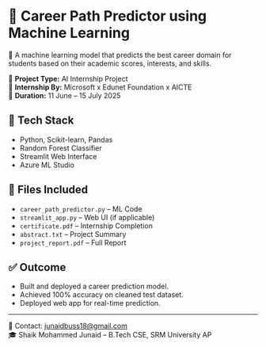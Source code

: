 # 🎯 Career Path Predictor using Machine Learning

🚀 A machine learning model that predicts the best career domain for students based on their academic scores, interests, and skills.

🧠 **Project Type:** AI Internship Project  
🏢 **Internship By:** Microsoft x Edunet Foundation x AICTE  
📅 **Duration:** 11 June – 15 July 2025

## 🔧 Tech Stack
- Python, Scikit-learn, Pandas
- Random Forest Classifier
- Streamlit Web Interface
- Azure ML Studio

## 📂 Files Included
- `career_path_predictor.py` – ML Code
- `streamlit_app.py` – Web UI (if applicable)
- `certificate.pdf` – Internship Completion
- `abstract.txt` – Project Summary
- `project_report.pdf` – Full Report

## ✅ Outcome
- Built and deployed a career prediction model.
- Achieved 100% accuracy on cleaned test dataset.
- Deployed web app for real-time prediction.

---

📧 Contact: junaidbuss18@gmail.com  
🎓 Shaik Mohammed Junaid – B.Tech CSE, SRM University AP
